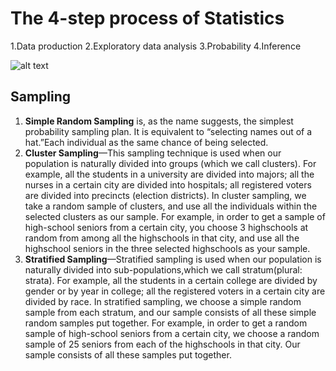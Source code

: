 # The 4-step process of Statistics
  1.Data production
  2.Exploratory data analysis
  3.Probability
  4.Inference

![alt text](https://oli.cmu.edu/repository/webcontent/72712ec00a0001dc418a87e73e8ebb77/_u3_producing_data/webcontent/big_picture_producing_data.gif "4-step-process-of-statistics")

## Sampling 
1. **Simple Random Sampling** is, as the name suggests, the simplest probability sampling plan. It is equivalent to “selecting names out of a hat.”Each individual as the same chance of being selected. 
2. **Cluster Sampling**—This sampling technique is used when our population is naturally divided into groups (which we call clusters). For example, all the students in a university are divided into majors; all the nurses in a certain city are divided into hospitals; all registered voters are divided into precincts (election districts). In cluster sampling, we take a random sample of clusters, and use all the individuals within the selected clusters as our sample. For example, in order to get a sample of high-school seniors from a certain city, you choose 3 highschools at random from among all the highschools in that city, and use all the highschool seniors in the three selected highschools as your sample.
3. **Stratified Sampling**—Stratified sampling is used when our population is naturally divided into sub-populations,which we call stratum(plural: strata). For example, all the students in a certain college are divided by gender or by year in college; all the registered voters in a certain city are divided by race. In stratified sampling, we choose a simple random sample from each stratum, and our sample consists of all these simple random samples put together. For example, in order to get a random sample of high-school seniors from a certain city, we choose a random sample of 25 seniors from each of the highschools in that city. Our sample consists of all these samples put together. 
